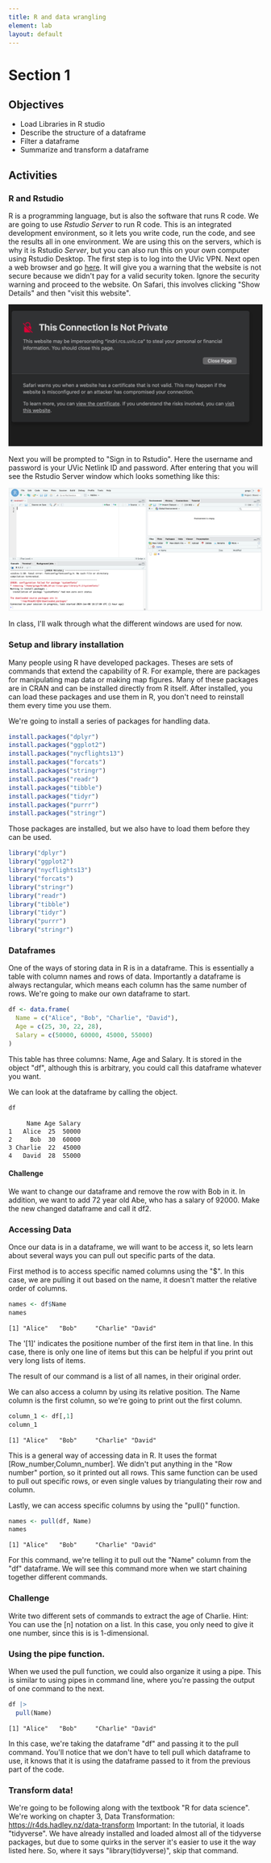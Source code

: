 ```yaml
---
title: R and data wrangling
element: lab
layout: default
---
```


# Section 1

## Objectives

- Load Libraries in R studio
- Describe the structure of a dataframe
- Filter a dataframe
- Summarize and transform a dataframe

## Activities

### R and Rstudio

R is a programming language, but is also the software that runs R code. 
We are going to use <i>Rstudio Server</i> to run R code. This is an
integrated development environment, so it lets you write code, run the code,
and see the results all in one environment. We are using this on the servers,
which is why it is Rstudio <i>Server</i>, but you can also run this on your own
computer using Rstudio Desktop. The first step is to log into the UVic VPN. 
Next open a web browser and go [here](https://indri.rcs.uvic.ca/). It will
give you a warning that the website is not secure because we didn't pay 
for a valid security token. Ignore the security warning and proceed to the website.
On Safari, this involves clicking "Show Details" and then "visit this website". 

![](figs/private_connection.png)

Next you will be prompted to "Sign in to Rstudio". Here the username and password
is your UVic Netlink ID and password. After entering that you will see the Rstudio
Server window which looks something like this:

![](figs/rstudio_server.png)

In class, I'll walk through what the different windows are used for now.

### Setup and library installation
Many people using R have developed packages. Theses are sets of commands that extend
the capability of R. For example, there are packages for manipulating map data 
or making map figures. Many of these packages are in CRAN and can be installed
directly from R itself. After installed, you can load these packages and use them in R, 
you don't need to reinstall them every time you use them.

We're going to install a series of packages for handling data. 
```R
install.packages("dplyr")
install.packages("ggplot2")
install.packages("nycflights13")
install.packages("forcats")
install.packages("stringr")
install.packages("readr")
install.packages("tibble")
install.packages("tidyr")
install.packages("purrr")
install.packages("stringr")

```

Those packages are installed, but we also have to load them before they can be used.

```R
library("dplyr")
library("ggplot2")
library("nycflights13")
library("forcats")
library("stringr")
library("readr")
library("tibble")
library("tidyr")
library("purrr")
library("stringr")
```

### Dataframes

One of the ways of storing data in R is in a dataframe. This is essentially a table with column names
and rows of data. Importantly a dataframe is always rectangular, which means each column has the same
number of rows. We're going to make our own dataframe to start.

```R
df <- data.frame(
  Name = c("Alice", "Bob", "Charlie", "David"),
  Age = c(25, 30, 22, 28),
  Salary = c(50000, 60000, 45000, 55000)
)
```

This table has three columns: Name, Age and Salary. It is stored in the object "df", although this
is arbitrary, you could call this dataframe whatever you want. 

We can look at the dataframe by calling the object.

```R
df
```

```output
     Name Age Salary
1   Alice  25  50000
2     Bob  30  60000
3 Charlie  22  45000
4   David  28  55000
```

#### Challenge

We want to change our dataframe and remove the row with Bob in it. In addition,
we want to add 72 year old Abe, who has a salary of 92000. Make the new changed dataframe
and call it df2.


### Accessing Data

Once our data is in a dataframe, we will want to be access it, so lets learn about several ways you
can pull out specific parts of the data.

First method is to access specific named columns using the "$". In this case, we are pulling it out based on
the name, it doesn't matter the relative order of columns.

```R
names <- df$Name
names
```

```output
[1] "Alice"   "Bob"     "Charlie" "David"
```

The '[1]' indicates the positione number of the first item in that line. In this case,
there is only one line of items but this can be helpful if you print out very long 
lists of items. 

The result of our command is a list of all names, in their original order. 

We can also access a column by using its relative position. The Name column is the first 
column, so we're going to print out the first column.

```R
column_1 <- df[,1]
column_1
```

```output
[1] "Alice"   "Bob"     "Charlie" "David"
```

This is a general way of accessing data in R. It uses the format [Row_number,Column_number]. 
We didn't put anything in the "Row number" portion, so it printed out all rows. This same function
can be used to pull out specific rows, or even single values by triangulating their row and column.


Lastly, we can access specific columns by using the "pull()" function.

```R
names <- pull(df, Name)
names
```
```output
[1] "Alice"   "Bob"     "Charlie" "David"
```

For this command, we're telling it to pull out the "Name" column from the "df" dataframe. 
We will see this command more when we start chaining together different commands.

### Challenge

Write two different sets of commands to extract the age of Charlie. 
Hint: You can use the [n] notation on a list. In this case, you only need to give it
one number, since this is is 1-dimensional.


### Using the pipe function.

When we used the pull function, we could also organize it using a pipe. This
is similar to using pipes in command line, where you're passing the output
of one command to the next.

```R
df |>
  pull(Name)

```
```output
[1] "Alice"   "Bob"     "Charlie" "David"
```

In this case, we're taking the dataframe "df" and passing it to the pull command.
You'll notice that we don't have to tell pull which dataframe to use, it knows that it is
using the dataframe passed to it from the previous part of the code.

### Transform data!

We're going to be following along with the textbook "R for data science". We're working on 
chapter 3, Data Transformation: https://r4ds.hadley.nz/data-transform
Important: In the tutorial, it loads "tidyverse". We have already installed and loaded
almost all of the tidyverse packages, but due to some quirks in the server it's easier
to use it the way listed here. So, where it says "library(tidyverse)", skip that command.









